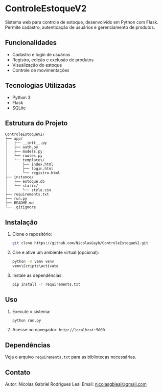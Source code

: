 
# ControleEstoqueV2

Sistema web para controle de estoque, desenvolvido em Python com Flask. Permite cadastro, autenticação de usuários e gerenciamento de produtos.

## Funcionalidades
- Cadastro e login de usuários
- Registro, edição e exclusão de produtos
- Visualização do estoque
- Controle de movimentações

## Tecnologias Utilizadas
- Python 3
- Flask
- SQLite

## Estrutura do Projeto
```
ControleEstoqueV2/
├── app/
│   ├── __init__.py
│   ├── auth.py
│   ├── models.py
│   └── routes.py
│   └── templates/
│       ├── index.html
│       ├── login.html
│       └── registro.html
├── instance/
│   └── estoque.db
│   └── static/
│       └── style.css
├── requirements.txt
├── run.py
├── README.md
└── .gitignore
```

## Instalação
1. Clone o repositório:
   ```bash
   git clone https://github.com/NicolasGayb/ControleEstoqueV2.git
   ```
2. Crie e ative um ambiente virtual (opcional):
   ```bash
   python -m venv venv
   venv\Scripts\activate
   ```
3. Instale as dependências:
   ```bash
   pip install -r requirements.txt
   ```

## Uso
1. Execute o sistema:
   ```bash
   python run.py
   ```
2. Acesse no navegador: `http://localhost:5000`

## Dependências
Veja o arquivo `requirements.txt` para as bibliotecas necessárias.

## Contato
Autor: Nicolas Gabriel Rodrigues Leal
Email: nicolasgbleal@gmail.com
